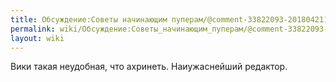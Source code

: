 ```yaml
---
title: Обсуждение:Советы начинающим пуперам/@comment-33822093-20180421151105
permalink: wiki/Обсуждение:Советы_начинающим_пуперам/@comment-33822093-20180421151105/
layout: wiki
---
```


Вики такая неудобная, что ахринеть. Наиужаснейший редактор.
